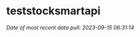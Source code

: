 
<!-- README.md is generated from README.Rmd. Please edit that file -->

# teststocksmartapi

*Date of most recent data pull: 2023-09-15 06:31:14*
